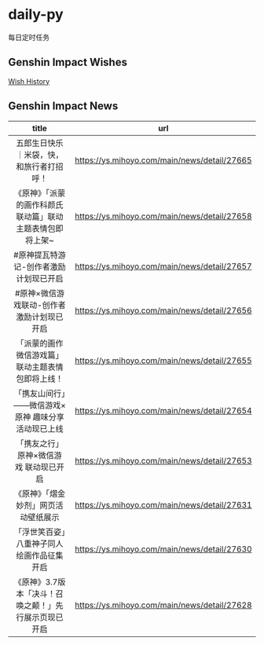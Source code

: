 # daily-py
每日定时任务


## Genshin Impact Wishes
[Wish History](./genshin_impact_wish.md)


## Genshin Impact News

| title | url |
|:---:|:---:|
| 五郎生日快乐｜米袋，快，和旅行者打招呼！ | https://ys.mihoyo.com/main/news/detail/27665 |
| 《原神》「派蒙的画作科颜氏联动篇」联动主题表情包即将上架~ | https://ys.mihoyo.com/main/news/detail/27658 |
| #原神提瓦特游记-创作者激励计划现已开启 | https://ys.mihoyo.com/main/news/detail/27657 |
| #原神×微信游戏联动-创作者激励计划现已开启 | https://ys.mihoyo.com/main/news/detail/27656 |
| 「派蒙的画作微信游戏篇」联动主题表情包即将上线！ | https://ys.mihoyo.com/main/news/detail/27655 |
| 「携友山间行」——微信游戏×原神 趣味分享活动现已上线 | https://ys.mihoyo.com/main/news/detail/27654 |
| 「携友之行」原神×微信游戏 联动现已开启 | https://ys.mihoyo.com/main/news/detail/27653 |
| 《原神》「熠金妙剂」网页活动壁纸展示 | https://ys.mihoyo.com/main/news/detail/27631 |
| 「浮世笑百姿」八重神子同人绘画作品征集开启 | https://ys.mihoyo.com/main/news/detail/27630 |
| 《原神》3.7版本「决斗！召唤之颠！」先行展示页现已开启 | https://ys.mihoyo.com/main/news/detail/27628 |

